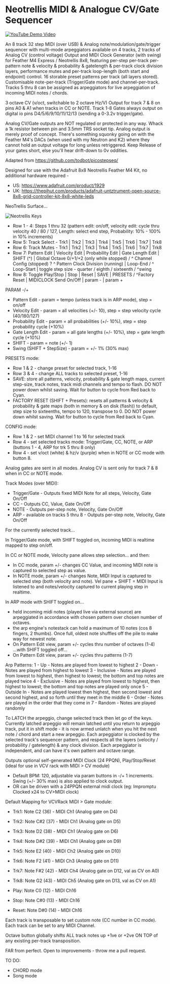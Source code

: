 # Neotrellis MIDI & Analogue CV/Gate Sequencer
[![YouTube Demo Video](http://img.youtube.com/vi/L5sNkB95-T4/0.jpg)](http://www.youtube.com/watch?v=L5sNkB95-T4 "Demo Video")

An 8 track 32 step MIDI (over USB) & Analog note/modulation/gate/trigger sequencer with multi-mode arpeggiators available on 4 tracks, 2 tracks of Analog CV (control voltage) Output and MIDI Clock Generator (with swing) for Feather M4 Express / Neotrellis 8x8, featuring per-step per-track per-pattern note & velocity & probability & gatelength & per-track clock division layers, performance mutes and per-track loop-length (both start and endpoint) control.
16 storable preset patterns per track (all layers stored). Customisable note-per-track (Trigger/Gate mode) and channel-per-track.
Tracks 5 thru 8 can be assigned as arpeggiators for live arpeggiation of incoming MIDI notes / chords.

3 octave CV (v/oct, switchable to 2 octave Hz/V) Output for track 7 & 8 on pins A0 & A1 when tracks in CC or NOTE.
Track 1-8 Gates always output on digital io pins D4/5/6/9/10/11/12/13 (sending a 0-3.2v trigger/gate).

Analog CV/Gate outputs are NOT regulated or protected in any way. Whack a 1k resistor between pin and 3.5mm TRS socket tip. Analog output is merely proof of concept. There's something squonky going on with the Feather M4's DACs (when used with my Neutron and K2) where they cannot hold an output voltage for long unless retriggered. Keep Release of your gates short, else you'll hear drift-down to 0v oddities.


Adapted from https://github.com/todbot/picostepseq/

Designed for use with the Adafruit 8x8 Neotrellis Feather M4 Kit, no additional hardware required - 
- US:  https://www.adafruit.com/product/1929
- UK: https://thepihut.com/products/adafruit-untztrument-open-source-8x8-grid-controller-kit-8x8-white-leds

NeoTrellis Surface...

![Neotrellis Keys](https://apatchworkboy.com/wp-content/uploads/2023/11/Screenshot-2023-11-12-at-00.12.05.png)

- Row 1 - 4: Steps 1 thru 32 (pattern edit: on/off, velocity edit: cycle thru velocity 40 / 80 / 127, Length: select end step, Probability: 10% - 100% in 10% increments)
- Row 5: Track Select - Trk1 | Trk2 | Trk3 | Trk4 | Trk5 | Trk6 | Trk7 | Trk8
- Row 6: Track Mutes - Trk1 | Trk2 | Trk3 | Trk4 | Trk5 | Trk6 | Trk7 | Trk8
- Row 7: Pattern Edit | Velocity Edit | Probability Edit | Gate Length Edit | SHIFT (^) | Global Octave 0/+1/+2 (only while stopped) / ^ Channel Config (stopped) ? ^ Pattern Clock Division (running) | Loop-End / ^ Loop-Start | toggle step size - quarter / eighth / sixteenth / ^swing
- Row 8: Toggle Play/Stop | Stop | Reset | SAVE | PRESETS / ^Factory Reset | MIDICLOCK Send On/Off | param - | param +

PARAM -/+
- Pattern Edit - param = tempo (unless track is in ARP mode), step = on/off
- Velocity Edit - param = all velocities (+/- 10), step = step velocity cycle (40/180/127)
- Probability Edit - param = all probabilities (+/- 10%), step = step probability cycle (+10%)
- Gate Length Edit - param = all gate lengths (+/- 10%), step = gate length cycle (+10%)
- SHIFT - param = note (+/- 1)
- Swing (SHIFT + StepSize) - param = +/- 1% (30% max)

PRESETS mode:
- Row 1 & 2 - change preset for selected track, 1-16
- Row 3 & 4 - change ALL tracks to selected preset, 1-16
- SAVE: store all patterns, velocity, probability & gate length maps, current step-size, track notes, track midi channels and tempo to flash. DO NOT power down whilst saving. Wait for button to cycle from Red back to Cyan.
- FACTORY RESET (SHIFT + Presets): resets all patterns & velocity & probability & gate maps (both in memory & on disk (flash)) to default, step size to sixteenths, tempo to 120, transpose to 0. DO NOT power down whilst saving. Wait for button to cycle from Red back to Cyan.

CONFIG mode:
- Row 1 & 2 - set MIDI channel 1 to 16 for selected track
- Row 4 - set selected tracks mode: Trigger/Gate, CC, NOTE, or ARP (buttons 1 - 4, ARP for trk 5 thru 8 only)
- Row 4 - set v/oct (white) & hz/v (purple) when in NOTE or CC mode with button 8.

Analog gates are sent in all modes. Analog CV is sent only for track 7 & 8 when in CC or NOTE mode.

Track Modes (over MIDI):
- Trigger/Gate - Outputs fixed MIDI Note for all steps, Velocity, Gate On/Off
- CC - Outputs CC, Value, Gate On/Off
- NOTE - Outputs per-step note, Velocity, Gate On/Off
- ARP - available on tracks 5 thru 8 - Outputs per-step note, Velocity, Gate On/Off 

For the currently selected track...

In Trigger/Gate mode, with SHIFT toggled on, incoming MIDI is realtime mapped to step on/off.

In CC or NOTE mode, Velocity pane allows step selection... and then:

 - In CC mode, param +/- changes CC Value, and incoming MIDI note is captured to selected step as value. 
 - In NOTE mode, param +/- changes Note, MIDI Input is captured to selected step (both velocity and note). Vel pane + SHIFT = MIDI Input is listened to and notes/velocity captured to current playing step in realtime.

 In ARP mode with SHIFT toggled on...
 - held incoming midi notes (played live via external source) are arpeggiated in accordance with chosen pattern over chosen number of octaves.
 - the arp engine's notestack can hold a maximum of 10 notes (cos 8 fingers, 2 thumbs). Once full, oldest note shuffles off the pile to make way for newest note.
 - On Pattern Edit view, param +/- cycles thru number of octaves (1-4)
 ...with SHIFT toggled off...
 - On Pattern Edit view, param +/- cycles thru patterns (1-7)

 Arp Patterns:
 1 - Up - Notes are played from lowest to highest
 2 - Down - Notes are played from highest to lowest
 3 - Inclusive - Notes are played from lowest to highest, then highest to lowest; the bottom and top notes are played twice
 4 - Exclusive - Notes are played from lowest to highest, then highest to lowest; the bottom and top notes are played only once
 5 - Outside In - Notes are played lowest then highest, then second lowest and second highest, and so forth until they meet in the middle
 6 - Order - Notes are played in the order that they come in
 7 - Random - Notes are played randomly

 To LATCH the arpeggio, change selected track then let go of the keys.
 Currently latched arpeggio will remain latched until you return to arpeggio track, put it in shift mode - it is now armed unlatch when you hit the next note / chord and start a new arpeggio. Each arpeggiator is clocked by the selected track's sequencer pattern, and respects all the layers (velocity / probability / gatelength) & any clock division. Each arpeggiator is independent, and can have it's own pattern and octave range.


Outputs optional self-generated MIDI Clock (24 PPQN), Play/Stop/Reset (ideal for use in VCV rack with MIDI > CV module)
- Default BPM: 120, adjustable via param buttons in -/+ 1 increments. Swing (+/- 30% max) is also applied to clock output.
- OR can be driven with a 24PPQN external midi clock (eg: Impromptu Clocked x24 to CV>MIDI clock)

Default Mapping for VCVRack MIDI > Gate module:
- Trk1: Note C2 (36) - MIDI Ch1 (Analog gate on D4)
- Trk2: Note C#2 (37) - MIDI Ch1 (Analog gate on D5)
- Trk3: Note D2 (38) - MIDI Ch1 (Analog gate on D6)
- Trk4: Note D#2 (39) - MIDI Ch1 (Analog gate on D9)
- Trk5: Note E2 (40) - MIDI Ch2 (Analog gate on D10)
- Trk6: Note F2 (41) - MIDI Ch3 (Analog gate on D11)
- Trk7: Note F#2 (42) - MIDI Ch4 (Analog gate on D12, val as CV on A0)
- Trk8: Note G2 (43) - MIDI Ch5 (Analog gate on D13, val as CV on A1)

- Play: Note C0 (12) - MIDI Ch16
- Stop: Note C#0 (13) - MIDI Ch16
- Reset: Note D#0 (14) - MIDI Ch16

Each track is transposable to set custom note (CC number in CC mode). Each track can be set to any MIDI Channel.

Octave button globally shifts ALL track notes up +1ve or +2ve ON TOP of any existing per-track transposition.

FAR from perfect. Open to improvements - throw me a pull request.

TO DO:
- CHORD mode
- Song mode
